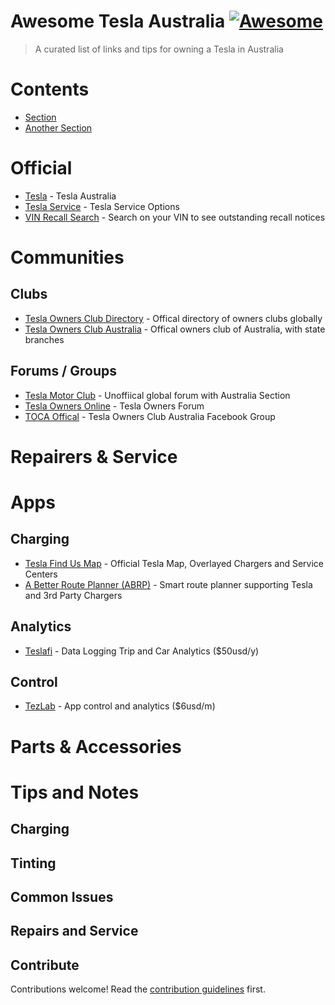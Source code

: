 # Awesome Tesla Australia [![Awesome](https://awesome.re/badge.svg)](https://awesome.re)

> A curated list of links and tips for owning a Tesla in Australia

# Contents

- [Section](#section)
- [Another Section](#another-section)

# Official

- [Tesla](https://www.tesla.com/en_au/) - Tesla Australia
- [Tesla Service](https://service.tesla.com/) - Tesla Service Options 
- [VIN Recall Search](https://service.tesla.com/vin-recall-search) - Search on your VIN to see outstanding recall notices

# Communities

## Clubs

- [Tesla Owners Club Directory](https://engage.tesla.com/pages/clubs) - Offical directory of owners clubs globally
- [Tesla Owners Club Australia](https://www.teslaowners.org.au/) - Offical owners club of Australia, with state branches
## Forums / Groups

- [Tesla Motor Club](https://teslamotorsclub.com/tmc/forums/australia.129/) - Unoffiical global forum with Australia Section
- [Tesla Owners Online](https://teslaownersonline.com/) - Tesla Owners Forum
- [TOCA Offical](https://www.facebook.com/groups/teslaownersau/) - Tesla Owners Club Australia Facebook Group

# Repairers & Service
# Apps

## Charging

- [Tesla Find Us Map](https://www.tesla.com/findus) - Official Tesla Map, Overlayed Chargers and Service Centers
- [A Better Route Planner (ABRP)](https://abetterrouteplanner.com/) - Smart route planner supporting Tesla and 3rd Party Chargers
## Analytics

- [Teslafi](https://about.teslafi.com/) - Data Logging Trip and Car Analytics ($50usd/y)

## Control

- [TezLab](https://tezlabapp.com/) - App control and analytics ($6usd/m)
# Parts & Accessories

# Tips and Notes

## Charging
## Tinting

## Common Issues

## Repairs and Service


## Contribute

Contributions welcome! Read the [contribution guidelines](contributing.md) first.
